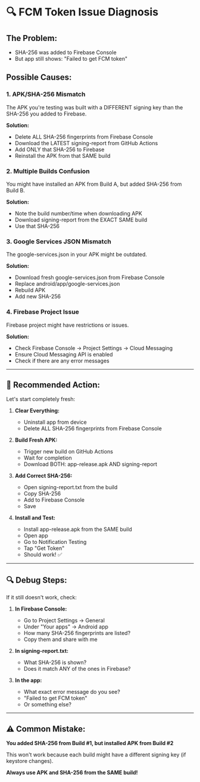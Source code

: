 # 🔍 FCM Token Issue Diagnosis

## The Problem:
- SHA-256 was added to Firebase Console
- But app still shows: "Failed to get FCM token"

## Possible Causes:

### 1. **APK/SHA-256 Mismatch**
The APK you're testing was built with a DIFFERENT signing key than the SHA-256 you added to Firebase.

**Solution:**
- Delete ALL SHA-256 fingerprints from Firebase Console
- Download the LATEST signing-report from GitHub Actions
- Add ONLY that SHA-256 to Firebase
- Reinstall the APK from that SAME build

### 2. **Multiple Builds Confusion**
You might have installed an APK from Build A, but added SHA-256 from Build B.

**Solution:**
- Note the build number/time when downloading APK
- Download signing-report from the EXACT SAME build
- Use that SHA-256

### 3. **Google Services JSON Mismatch**
The google-services.json in your APK might be outdated.

**Solution:**
- Download fresh google-services.json from Firebase Console
- Replace android/app/google-services.json
- Rebuild APK
- Add new SHA-256

### 4. **Firebase Project Issue**
Firebase project might have restrictions or issues.

**Solution:**
- Check Firebase Console → Project Settings → Cloud Messaging
- Ensure Cloud Messaging API is enabled
- Check if there are any error messages

---

## 🎯 **Recommended Action:**

Let's start completely fresh:

1. **Clear Everything:**
   - Uninstall app from device
   - Delete ALL SHA-256 fingerprints from Firebase Console

2. **Build Fresh APK:**
   - Trigger new build on GitHub Actions
   - Wait for completion
   - Download BOTH: app-release.apk AND signing-report

3. **Add Correct SHA-256:**
   - Open signing-report.txt from the build
   - Copy SHA-256
   - Add to Firebase Console
   - Save

4. **Install and Test:**
   - Install app-release.apk from the SAME build
   - Open app
   - Go to Notification Testing
   - Tap "Get Token"
   - Should work! ✅

---

## 🔍 **Debug Steps:**

If it still doesn't work, check:

1. **In Firebase Console:**
   - Go to Project Settings → General
   - Under "Your apps" → Android app
   - How many SHA-256 fingerprints are listed?
   - Copy them and share with me

2. **In signing-report.txt:**
   - What SHA-256 is shown?
   - Does it match ANY of the ones in Firebase?

3. **In the app:**
   - What exact error message do you see?
   - "Failed to get FCM token"
   - Or something else?

---

## ⚠️ **Common Mistake:**

**You added SHA-256 from Build #1, but installed APK from Build #2**

This won't work because each build might have a different signing key (if keystore changes).

**Always use APK and SHA-256 from the SAME build!**
